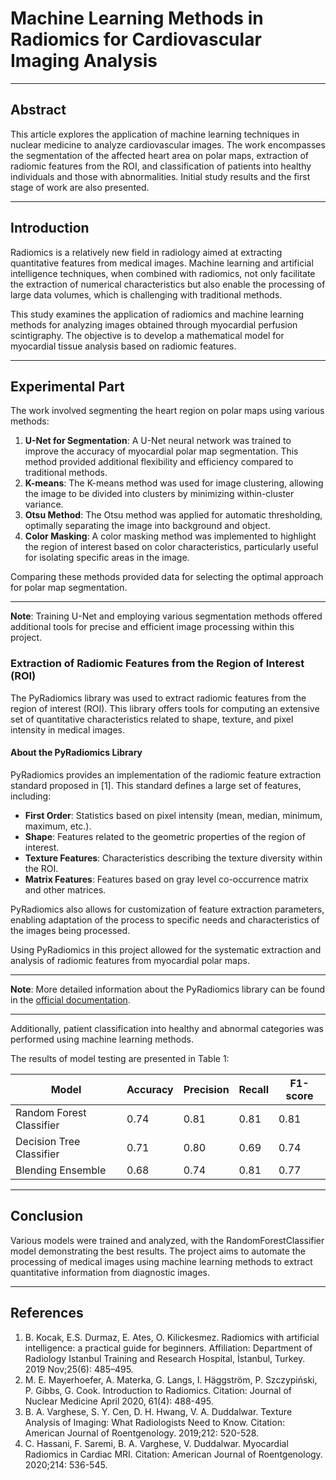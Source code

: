 # Machine Learning Methods in Radiomics for Cardiovascular Imaging Analysis

---

## Abstract
This article explores the application of machine learning techniques in nuclear medicine to analyze cardiovascular images. The work encompasses the segmentation of the affected heart area on polar maps, extraction of radiomic features from the ROI, and classification of patients into healthy individuals and those with abnormalities. Initial study results and the first stage of work are also presented.

---

## Introduction
Radiomics is a relatively new field in radiology aimed at extracting quantitative features from medical images. Machine learning and artificial intelligence techniques, when combined with radiomics, not only facilitate the extraction of numerical characteristics but also enable the processing of large data volumes, which is challenging with traditional methods.

This study examines the application of radiomics and machine learning methods for analyzing images obtained through myocardial perfusion scintigraphy. The objective is to develop a mathematical model for myocardial tissue analysis based on radiomic features.

---

## Experimental Part

The work involved segmenting the heart region on polar maps using various methods:

1. **U-Net for Segmentation**: A U-Net neural network was trained to improve the accuracy of myocardial polar map segmentation. This method provided additional flexibility and efficiency compared to traditional methods.
2. **K-means**: The K-means method was used for image clustering, allowing the image to be divided into clusters by minimizing within-cluster variance.
3. **Otsu Method**: The Otsu method was applied for automatic thresholding, optimally separating the image into background and object.
4. **Color Masking**: A color masking method was implemented to highlight the region of interest based on color characteristics, particularly useful for isolating specific areas in the image.

Comparing these methods provided data for selecting the optimal approach for polar map segmentation.

---

**Note**: Training U-Net and employing various segmentation methods offered additional tools for precise and efficient image processing within this project.

### Extraction of Radiomic Features from the Region of Interest (ROI)

The PyRadiomics library was used to extract radiomic features from the region of interest (ROI). This library offers tools for computing an extensive set of quantitative characteristics related to shape, texture, and pixel intensity in medical images.

#### About the PyRadiomics Library

PyRadiomics provides an implementation of the radiomic feature extraction standard proposed in [1]. This standard defines a large set of features, including:

- **First Order**: Statistics based on pixel intensity (mean, median, minimum, maximum, etc.).
- **Shape**: Features related to the geometric properties of the region of interest.
- **Texture Features**: Characteristics describing the texture diversity within the ROI.
- **Matrix Features**: Features based on gray level co-occurrence matrix and other matrices.

PyRadiomics also allows for customization of feature extraction parameters, enabling adaptation of the process to specific needs and characteristics of the images being processed.

Using PyRadiomics in this project allowed for the systematic extraction and analysis of radiomic features from myocardial polar maps.

---

**Note**: More detailed information about the PyRadiomics library can be found in the [official documentation](https://pyradiomics.readthedocs.io/).

---

Additionally, patient classification into healthy and abnormal categories was performed using machine learning methods.

The results of model testing are presented in Table 1:

| Model                     | Accuracy | Precision | Recall | F1-score |
|---------------------------|----------|-----------|--------|----------|
| Random Forest Classifier  | 0.74     | 0.81      | 0.81   | 0.81     |
| Decision Tree Classifier  | 0.71     | 0.80      | 0.69   | 0.74     |
| Blending Ensemble         | 0.68     | 0.74      | 0.81   | 0.77     |

---

## Conclusion
Various models were trained and analyzed, with the RandomForestClassifier model demonstrating the best results. The project aims to automate the processing of medical images using machine learning methods to extract quantitative information from diagnostic images.

---

## References
1. B. Kocak, E.S. Durmaz, E. Ates, O. Kilickesmez. Radiomics with artificial intelligence: a practical guide for beginners. Affiliation: Department of Radiology Istanbul Training and Research Hospital, İstanbul, Turkey. 2019 Nov;25(6): 485–495.
2. M. E. Mayerhoefer, A. Materka, G. Langs, I. Häggström, P. Szczypiński, P. Gibbs, G. Cook. Introduction to Radiomics. Citation: Journal of Nuclear Medicine April 2020, 61(4): 488-495.
3. B. A. Varghese, S. Y. Cen, D. H. Hwang, V. A. Duddalwar. Texture Analysis of Imaging: What Radiologists Need to Know. Citation: American Journal of Roentgenology. 2019;212: 520-528.
4. C. Hassani, F. Saremi, B. A. Varghese, V. Duddalwar. Myocardial Radiomics in Cardiac MRI. Citation: American Journal of Roentgenology. 2020;214: 536-545.
